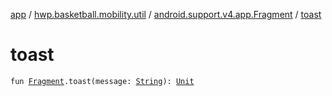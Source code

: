 [app](../../index.md) / [hwp.basketball.mobility.util](../index.md) / [android.support.v4.app.Fragment](index.md) / [toast](.)

# toast

`fun `[`Fragment`](https://developer.android.com/reference/android/support/v4/app/Fragment.html)`.toast(message: `[`String`](https://kotlinlang.org/api/latest/jvm/stdlib/kotlin/-string/index.html)`): `[`Unit`](https://kotlinlang.org/api/latest/jvm/stdlib/kotlin/-unit/index.html)